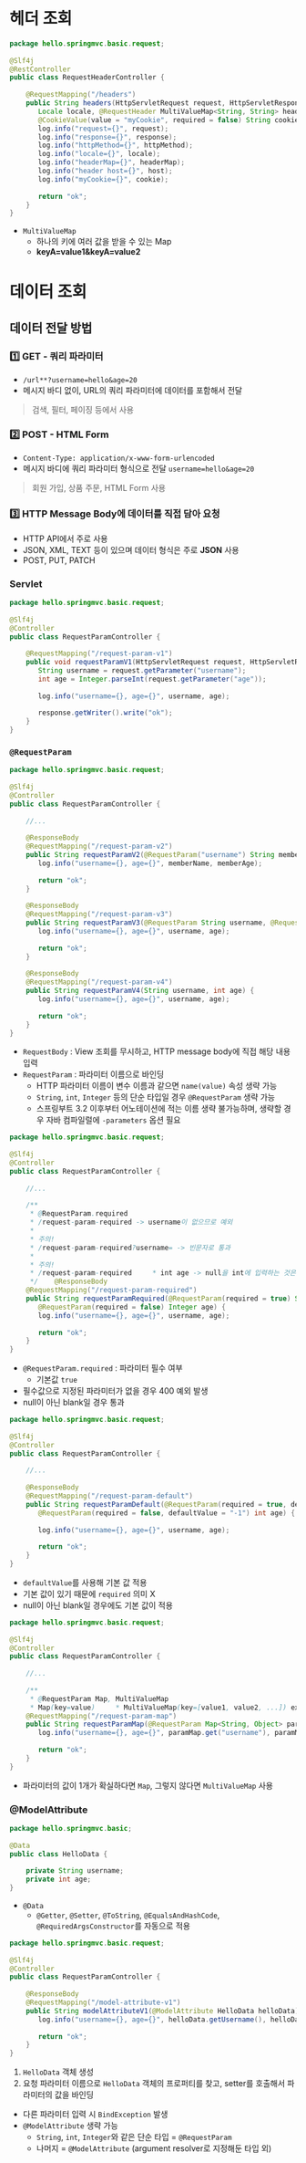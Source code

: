 # 헤더 조회
```java
package hello.springmvc.basic.request;  
  
@Slf4j  
@RestController  
public class RequestHeaderController {  
  
    @RequestMapping("/headers")  
    public String headers(HttpServletRequest request, HttpServletResponse response, HttpMethod httpMethod,  
       Locale locale, @RequestHeader MultiValueMap<String, String> headerMap, @RequestHeader("host") String host,  
       @CookieValue(value = "myCookie", required = false) String cookie) {  
       log.info("request={}", request);  
       log.info("response={}", response);  
       log.info("httpMethod={}", httpMethod);  
       log.info("locale={}", locale);  
       log.info("headerMap={}", headerMap);  
       log.info("header host={}", host);  
       log.info("myCookie={}", cookie);  
  
       return "ok";  
    }  
}
```
- `MultiValueMap`
	- 하나의 키에 여러 값을 받을 수 있는 Map
	- **keyA=value1&keyA=value2**
# 데이터 조회
## 데이터 전달 방법
### 1️⃣ GET - 쿼리 파라미터
- `/url**?username=hello&age=20`
- 메시지 바디 없이, URL의 쿼리 파라미터에 데이터를 포함해서 전달
> 검색, 필터, 페이징 등에서 사용
### 2️⃣ POST - HTML Form
- `Content-Type: application/x-www-form-urlencoded`
- 메시지 바디에 쿼리 파라미터 형식으로 전달 `username=hello&age=20`
> 회원 가입, 상품 주문, HTML Form 사용
### 3️⃣ HTTP Message Body에 데이터를 직접 담아 요청
- HTTP API에서 주로 사용
- JSON, XML, TEXT 등이 있으며 데이터 형식은 주로 **JSON** 사용
- POST, PUT, PATCH

### Servlet
```java
package hello.springmvc.basic.request;  
  
@Slf4j  
@Controller  
public class RequestParamController {  
  
    @RequestMapping("/request-param-v1")  
    public void requestParamV1(HttpServletRequest request, HttpServletResponse response) throws IOException {  
       String username = request.getParameter("username");  
       int age = Integer.parseInt(request.getParameter("age"));  
  
       log.info("username={}, age={}", username, age);  
  
       response.getWriter().write("ok");  
    }  
}
```
### `@RequestParam`
```java
package hello.springmvc.basic.request;  
  
@Slf4j  
@Controller  
public class RequestParamController {  
  
    //...
  
    @ResponseBody  
    @RequestMapping("/request-param-v2")  
    public String requestParamV2(@RequestParam("username") String memberName, @RequestParam("age") int memberAge) {  
       log.info("username={}, age={}", memberName, memberAge);  
  
       return "ok";  
    }  
  
    @ResponseBody  
    @RequestMapping("/request-param-v3")  
    public String requestParamV3(@RequestParam String username, @RequestParam int age) {  
       log.info("username={}, age={}", username, age);  
  
       return "ok";  
    }  
  
    @ResponseBody  
    @RequestMapping("/request-param-v4")  
    public String requestParamV4(String username, int age) {  
       log.info("username={}, age={}", username, age);  
  
       return "ok";  
    }  
}
```
- `RequestBody` : View 조회를 무시하고, HTTP message body에 직접 해당 내용 입력
- `RequestParam` : 파라미터 이름으로 바인딩
	- HTTP 파라미터 이름이 변수 이름과 같으면 `name(value)` 속성 생략 가능
	- `String`, `int`, `Integer` 등의 단순 타입일 경우 `@RequestParam` 생략 가능
	- 스프링부트 3.2 이후부터 어노테이션에 적는 이름 생략 불가능하며, 생략할 경우 자바 컴파일럴에 `-parameters` 옵션 필요
```java
package hello.springmvc.basic.request;  
  
@Slf4j  
@Controller  
public class RequestParamController {  
  
    //...
  
    /**  
     * @RequestParam.required  
     * /request-param-required -> username이 없으므로 예외  
     *  
     * 주의!  
     * /request-param-required?username= -> 빈문자로 통과  
     *  
     * 주의!  
     * /request-param-required     * int age -> null을 int에 입력하는 것은 불가능, 따라서 Integer 변경해야 함(또는 다음에 나오는 defaultValue 사용)  
     */    @ResponseBody  
    @RequestMapping("/request-param-required")  
    public String requestParamRequired(@RequestParam(required = true) String username,  
       @RequestParam(required = false) Integer age) {  
       log.info("username={}, age={}", username, age);  
  
       return "ok";  
    }
}
```
- `@RequestParam.required` : 파라미터 필수 여부
	- 기본값 `true`
- 필수값으로 지정된 파라미터가 없을 경우 400 예외 발생
- null이 아닌 blank일 경우 통과
```java
package hello.springmvc.basic.request;  
  
@Slf4j  
@Controller  
public class RequestParamController {  
  
    //... 
  
    @ResponseBody  
    @RequestMapping("/request-param-default")  
    public String requestParamDefault(@RequestParam(required = true, defaultValue = "guest") String username,  
       @RequestParam(required = false, defaultValue = "-1") int age) {  
  
       log.info("username={}, age={}", username, age);  
  
       return "ok";  
    }  
}
```
- `defaultValue`를 사용해 기본 값 적용
- 기본 값이 있기 때문에 `required` 의미 X
- null이 아닌 blank일 경우에도 기본 값이 적용
```java
package hello.springmvc.basic.request;  
  
@Slf4j  
@Controller  
public class RequestParamController {  
  
    //...
  
    /**  
     * @RequestParam Map, MultiValueMap  
     * Map(key=value)     * MultiValueMap(key=[value1, value2, ...]) ex) (key=userIds, value=[id1, id2])     */    @ResponseBody  
    @RequestMapping("/request-param-map")  
    public String requestParamMap(@RequestParam Map<String, Object> paramMap) {  
       log.info("username={}, age={}", paramMap.get("username"), paramMap.get("age"));  
  
       return "ok";  
    }  
}
```
- 파라미터의 값이 1개가 확실하다면 `Map`, 그렇지 않다면 `MultiValueMap` 사용
### @ModelAttribute
```java
package hello.springmvc.basic;  
  
@Data  
public class HelloData {  
  
    private String username;  
    private int age;  
}
```
- `@Data`
	- `@Getter`, `@Setter`, `@ToString`, `@EqualsAndHashCode`, `@RequiredArgsConstructor`를 자동으로 적용
```java
package hello.springmvc.basic.request;  
  
@Slf4j  
@Controller  
public class RequestParamController {  
  
    @ResponseBody  
    @RequestMapping("/model-attribute-v1")  
    public String modelAttributeV1(@ModelAttribute HelloData helloData) {  
       log.info("username={}, age={}", helloData.getUsername(), helloData.getAge());  
         
       return "ok";  
    }  
}
```
1. `HelloData` 객체 생성
2. 요청 파라미터 이름으로 `HelloData` 객체의 프로퍼티를 찾고, setter를 호출해서 파라미터의 값을 바인딩

- 다른 파라미터 입력 시 `BindException` 발생
-  `@ModelAttribute` 생략 가능
	- `String`, `int`, `Integer`와 같은 단순 타입 = `@RequestParam`
	- 나머지 = `@ModelAttribute` (argument resolver로 지정해둔 타입 외)
